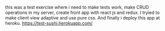 this was a test exercise where i need to make tests work, make CRUD operations in my server, create front app with react js and redux. I tryied to  make client view adaptive and use pure css.  And finally i deploy this app at heroku.
https://test-sushi.herokuapp.com/
